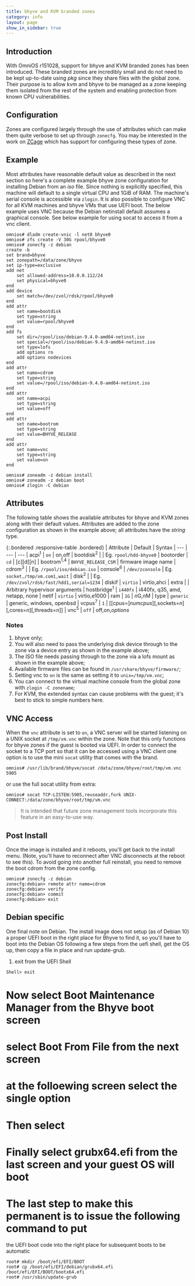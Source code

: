 ```yaml
---
title: bhyve and KVM branded zones
category: info
layout: page
show_in_sidebar: true
---
```


## Introduction

With OmniOS r151028, support for bhyve and KVM branded zones has been
introduced. These branded zones are incredibly small and do not need to be kept
up-to-date using _pkg_ since they share files with the global zone. Their
purpose is to allow kvm and bhyve to be managed as a zone keeping them
isolated from the rest of the system and enabling protection from known
CPU vulnerabilities.

## Configuration

Zones are configured largely through the use of attributes which can make
them quite verbose to set up through `zonecfg`. You may be interested in
the work on [ZCage](https://github.com/cneira/zcage) which has support for
configuring these types of zone.

## Example

Most attributes have reasonable default value as described in the next
section so here's a complete example bhyve zone configuration for installing
Debian from an _iso_ file. Since nothing is explicitly specified, this machine
will default to a single virtual CPU and 1GiB of RAM. The machine's serial
console is accessible via `zlogin`. It is also possible to configure VNC for
all KVM machines and bhyve VMs that use UEFI boot. The below example uses VNC because
the Debian netinstall default assumes a graphical console. See below example for
using socat to access it from a vnc client.

```terminal
omnios# dladm create-vnic -l net0 bhyve0
omnios# zfs create -V 30G rpool/bhyve0
omnios# zonecfg -z debian
create -b
set brand=bhyve
set zonepath=/data/zone/bhyve
set ip-type=exclusive
add net
    set allowed-address=10.0.0.112/24
    set physical=bhyve0
end
add device
    set match=/dev/zvol/rdsk/rpool/bhyve0
end
add attr
    set name=bootdisk
    set type=string
    set value=rpool/bhyve0
end
add fs
    set dir=/rpool/iso/debian-9.4.0-amd64-netinst.iso
    set special=/rpool/iso/debian-9.4.0-amd64-netinst.iso
    set type=lofs
    add options ro
    add options nodevices
end
add attr
    set name=cdrom
    set type=string
    set value=/rpool/iso/debian-9.4.0-amd64-netinst.iso
end
add attr
    set name=acpi
    set type=string
    set value=off
end
add attr
    set name=bootrom
    set type=string
    set value=BHYVE_RELEASE
end
add attr
    set name=vnc
    set type=string
    set value=on
end

omnios# zoneadm -z debian install
omnios# zoneadm -z debian boot
omnios# zlogin -C debian
```

## Attributes

The following table shows the available attributes for bhyve and KVM zones
along with their default values. Attributes are added to the zone
configuration as shown in the example above; all attributes have the
_string_ type.

{:.bordered .responsive-table .bordered}
| Attribute			| Default		| Syntax
| ---				| ---			| ---
| acpi<sup>1</sup>		| `on`			| on,off
| bootdisk<sup>2</sup>		|			| Eg. `rpool/hdd-bhyve0`
| bootorder			| `cd`			| [c][d][n]
| bootrom<sup>1,4</sup>		| `BHYVE_RELEASE_CSM`	| firmware image name
| cdrom<sup>3</sup>		|			| Eg. `/rpool/iso/debian.iso`
| console<sup>6</sup>		| `/dev/zconsole`	| Eg. `socket,/tmp/vm.com1,wait`
| disk<sup>2</sup>		|			| Eg. `/dev/zvol/rdsk/fast/hdd1,serial=1234`
| diskif			| `virtio`		| virtio,ahci
| extra				|			| Arbitrary hypervisor arguments
| hostbridge<sup>1</sup>	| `i440fx`		| i440fx, q35, amd, netapp, none
| netif				| `virtio`		| virtio,e1000
| ram				| `1G`			| <i>n</i>G,<i>n</i>M
| type				| `generic`		| generic, windows, openbsd
| vcpus<sup>7</sup>		| `1`			| [[cpus=]_numcpus_][,sockets=_n_][,cores=_n_][,threads=_n_]]
| vnc<sup>5</sup>		| `off`			| off,on,_options_

### Notes

1. bhyve only;
2. You will also need to pass the underlying disk device through to the zone
   via a device entry as shown in the example above;
3. The ISO file needs passing through to the zone via a lofs mount as shown
   in the example above;
4. Available firmware files can be found in `/usr/share/bhyve/firmware/`;
5. Setting vnc to `on` is the same as setting it to `unix=/tmp/vm.vnc`;
6. You can connect to the virtual machine console from the global zone with
   `zlogin -C zonename`;
7. For KVM, the extended syntax can cause problems with the guest; it's best to stick to simple numbers here.


## VNC Access

When the `vnc` attribute is set to `on`, a VNC server will be started
listening on a UNIX socket at `/tmp/vm.vnc` within the zone. Note that this
only functions for bhyve zones if the guest is booted via UEFI. In order to
connect the socket to a TCP port so that it can be accessed using a VNC client
one option is to use the mini `socat` utility that comes with the brand.

```terminal
omnios# /usr/lib/brand/bhyve/socat /data/zone/bhyve/root/tmp/vm.vnc 5905
```

or use the full socat utility from extra:

```terminal
omnios# socat TCP-LISTEN:5905,reuseaddr,fork UNIX-CONNECT:/data/zone/bhyve/root/tmp/vm.vnc
```

> It is intended that future zone management tools incorporate this feature
> in an easy-to-use way.

## Post Install

Once the image is installed and it reboots, you'll get back to the install menu.
(Note, you'll have to reconnect after VNC disconnects at the reboot to see this).
To avoid going into another full reinstall, you need to remove the boot cdrom from 
the zone config.

```terminal
omnios# zonecfg -z debian
zonecfg:debian> remote attr name=cdrom
zonecfg:debian> verify
zonecfg:debian> commit
zonecfg:debian> exit
```

## Debian specific

One final note on Debian. The install image does not setup (as of Debian 10) a proper
UEFI boot in the right place for Bhyve to find it, so you'll have to boot into the 
Debian OS following a few steps from the uefi shell, get the OS up, then copy a file
in place and run update-grub.

1.  exit from the UEFI Shell
```terminal
Shell> exit
```

# Now select Boot Maintenance Manager from the Bhyve boot screen
# select Boot From File from the next screen
# at the folloewing screen select the single <EFI> option
# Then select <debian>
# Finally select grubx64.efi from the last screen and your guest OS will boot
# The last step to make this permanent is to issue the following command to put
the UEFI boot code into the right place for subsequent boots to be automatic
    
```terminal
root# mkdir /boot/efi/EFI/BOOT
root# cp /boot/efi/EFI/debian/grubx64.efi /boot/efi/EFI/BOOT/bootx64.efi
root# /usr/sbin/update-grub
```
